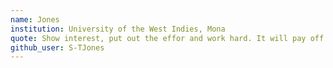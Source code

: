 ```yaml
---
name: Jones
institution: University of the West Indies, Mona
quote: Show interest, put out the effor and work hard. It will pay off in the FUTURE.
github_user: S-TJones
---
```

